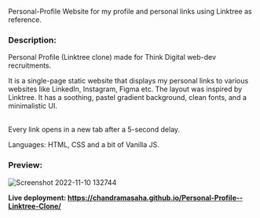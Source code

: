 Personal-Profile
Website for my profile and personal links using Linktree as reference. 

### Description:

Personal Profile (Linktree clone) made for Think Digital web-dev recruitments.

It is a single-page static website that displays my personal links to various websites like LinkedIn, Instagram, Figma etc. 
The layout was inspired by Linktree. It has a soothing, pastel gradient background, clean fonts, and a minimalistic UI.

<br>
Every link opens in a new tab after a 5-second delay.

Languages: HTML, CSS and a bit of Vanilla JS.

### Preview:

![Screenshot 2022-11-10 132744](https://user-images.githubusercontent.com/97869414/201034877-8258ef4a-7cc8-4157-b7c5-0f5f7361f273.png)


**Live deployment: https://chandramasaha.github.io/Personal-Profile--Linktree-Clone/**
